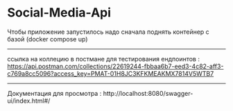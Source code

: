 # Social-Media-Api

Чтобы приложение запустилось надо сначала поднять контейнер с базой (docker compose up)
***************************************************************************************
ссылка на коллецию в постмане для тестирования ендпоинтов :
https://api.postman.com/collections/22619244-fbbaa6b7-eed3-4c82-aff3-c769a8cc5096?access_key=PMAT-01H8JC3KFKMEAKMX7814V5WTB7
*********
Документация для просмотра : http://localhost:8080/swagger-ui/index.html#/
